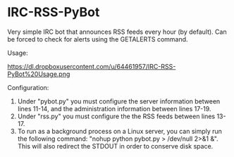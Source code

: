# IRC-RSS-PyBot
Very simple IRC bot that announces RSS feeds every hour (by default). Can be forced to check for alerts using the GETALERTS command.

Usage:

https://dl.dropboxusercontent.com/u/64461957/IRC-RSS-PyBot%20Usage.png

Configuration:

1. Under "pybot.py" you must configure the server information between lines 11-14, and the administration information between lines 17-19.
2. Under "rss.py" you must configure the the RSS feeds between lines 13-17.
3. To run as a background process on a Linux server, you can simply run the following command: "nohup python pybot.py > /dev/null 2>&1 &". This will also redirect the STDOUT in order to conserve disk space.
